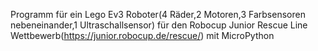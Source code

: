 Programm für ein Lego Ev3 Roboter(4 Räder,2 Motoren,3 Farbsensoren nebeneinander,1 Ultraschallsensor) für den Robocup Junior Rescue Line Wettbewerb(https://junior.robocup.de/rescue/) mit MicroPython
